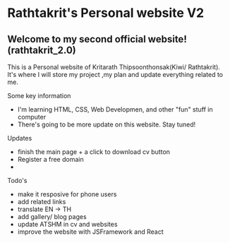 # Rathtakrit's Personal website V2
## Welcome to my second official website! (rathtakrit_2.0)


This is a Personal website of Kritarath Thipsoonthonsak(Kiwi/ Rathtakrit). It's where I will store my project ,my plan and update everything related to me.

Some key information 
- I'm learning HTML, CSS, Web Developmen, and other "fun" stuff in computer
- There's going to  be more update on this website. Stay tuned!

Updates 
- finish the main page + a click to download cv button
- Register a free domain
- 

Todo's
- make it resposive for phone users
- add related links
- translate EN -> TH
- add gallery/ blog pages
- update ATSHM in cv and websites
- improve the website with JSFramework and React
